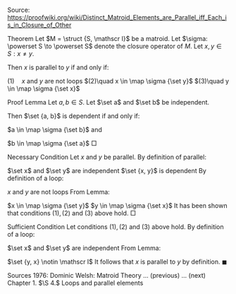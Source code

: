 # 

Source: https://proofwiki.org/wiki/Distinct_Matroid_Elements_are_Parallel_iff_Each_is_in_Closure_of_Other



Theorem
Let $M = \struct {S, \mathscr I}$ be a matroid.
Let $\sigma: \powerset S \to \powerset S$ denote the closure operator of $M$.
Let $x, y \in S : x \ne y$.

Then $x$ is parallel to $y$ if and only if:

$(1)\quad x$ and $y$ are not loops
$(2)\quad x \in \map \sigma {\set y}$
$(3)\quad y \in \map \sigma {\set x}$


Proof
Lemma
Let $a, b \in S$.
Let $\set a$ and $\set b$ be independent.

Then $\set {a, b}$ is dependent if and only if:

$a \in \map \sigma {\set b}$
and

$b \in \map \sigma {\set a}$
$\Box$


Necessary Condition
Let $x$ and $y$ be parallel.
By definition of parallel:

$\set x$ and $\set y$ are independent
$\set {x, y}$ is dependent
By definition of a loop:

$x$ and $y$ are not loops
From Lemma:

$x \in \map \sigma {\set y}$
$y \in \map \sigma {\set x}$
It has been shown that conditions $(1), (2)$ and $(3)$ above hold.
$\Box$


Sufficient Condition
Let conditions $(1), (2)$ and $(3)$ above hold.
By definition of a loop:

$\set x$ and $\set y$ are independent
From Lemma:

$\set {y, x} \notin \mathscr I$
It follows that $x$ is parallel to $y$ by definition. 
$\blacksquare$


Sources
1976: Dominic Welsh: Matroid Theory ... (previous) ... (next) Chapter $1.$ $\S 4.$ Loops and parallel elements




